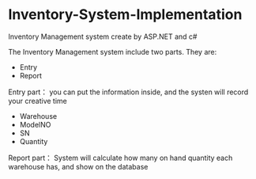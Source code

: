 # Inventory-System-Implementation

Inventory Management system create by ASP.NET and c#

The Inventory Management system include two parts. They are:

- Entry
- Report

Entry part：
you can put the information inside, and the systen will record your creative time
- Warehouse
- ModelNO
- SN
- Quantity

Report part：
System will calculate how many on hand quantity each warehouse has, and show on the database
